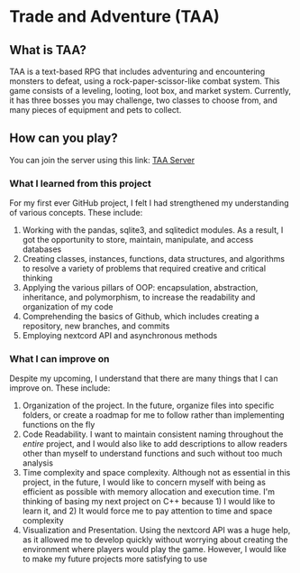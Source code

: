 # Trade and Adventure (TAA)

## What is TAA?

TAA is a text-based RPG that includes adventuring and encountering monsters to defeat, using a rock-paper-scissor-like combat system. This game consists of a leveling, looting, loot box, and market system. Currently, it has three bosses you may challenge, two classes to choose from, and many pieces of equipment and pets to collect.

## How can you play?

You can join the server using this link: [TAA Server](https://discord.gg/aFyV4z8JGE)

### What I learned from this project

For my first ever GitHub project, I felt I had strengthened my understanding of various concepts. These include:

1. Working with the pandas, sqlite3, and sqlitedict modules. As a result, I got the opportunity to store, maintain, manipulate, and access databases 
2. Creating classes, instances, functions, data structures, and algorithms to resolve a variety of problems that required creative and critical thinking
3. Applying the various pillars of OOP: encapsulation, abstraction, inheritance, and polymorphism, to increase the readability and organization of my code
4. Comprehending the basics of Github, which includes creating a repository, new branches, and commits 
5. Employing nextcord API and asynchronous methods  

### What I can improve on 

Despite my upcoming, I understand that there are many things that I can improve on. These include:

1. Organization of the project. In the future, organize files into specific folders, or create a roadmap for me to follow rather than implementing functions on the fly
2. Code Readability. I want to maintain consistent naming throughout the *entire* project, and I would also like to add descriptions to allow readers other than myself to understand functions and such without too much analysis
3. Time complexity and space complexity. Although not as essential in this project, in the future, I would like to concern myself with being as efficient as possible with memory allocation and execution time. I'm thinking of basing my next project on C++ because 1) I would like to learn it, and 2) It would force me to pay attention to time and space complexity
4. Visualization and Presentation. Using the nextcord API was a huge help, as it allowed me to develop quickly without worrying about creating the environment where players would play the game. However, I would like to make my future projects more satisfying to use
